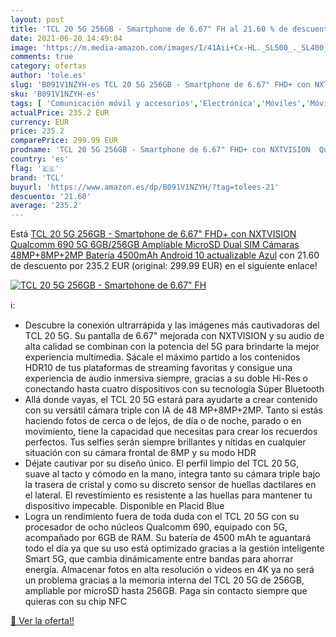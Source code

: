 ```yaml
---
layout: post
title: 'TCL 20 5G 256GB - Smartphone de 6.67" FH al 21.60 % de descuento'
date: 2021-06-20 14:49:04
image: 'https://m.media-amazon.com/images/I/41Aii+Cx-HL._SL500_._SL400_.jpg'
comments: true
category: ofertas
author: 'tole.es'
slug: 'B091V1NZYH-es TCL 20 5G 256GB - Smartphone de 6.67" FHD+ con NXTVISION...'
sku: 'B091V1NZYH-es'
tags: [ 'Comunicación móvil y accesorios','Electrónica','Móviles','Móviles y smartphones libres','android','tcl', ]
actualPrice: 235.2 EUR
currency: EUR
price: 235.2
comparePrice: 299.99 EUR
prodname: 'TCL 20 5G 256GB - Smartphone de 6.67" FHD+ con NXTVISION  Qualcomm 690 5G  6GB/256GB Ampliable MicroSD  Dual SIM  Cámaras 48MP+8MP+2MP  Batería 4500mAh  Android 10 actualizable  Azul'
country: 'es'
flag: '🇪🇸'
brand: 'TCL'
buyurl: 'https://www.amazon.es/dp/B091V1NZYH/?tag=tolees-21'
descuento: '21.60'
average: '235.2'
---
```


Está [TCL 20 5G 256GB - Smartphone de 6.67" FHD+ con NXTVISION  Qualcomm 690 5G  6GB/256GB Ampliable MicroSD  Dual SIM  Cámaras 48MP+8MP+2MP  Batería 4500mAh  Android 10 actualizable  Azul](https://www.amazon.es/dp/B091V1NZYH/?tag=tolees-21) con 21.60 de descuento por 235.2 EUR (original: 299.99 EUR) en el siguiente enlace!

[![TCL 20 5G 256GB - Smartphone de 6.67" FH](https://m.media-amazon.com/images/I/41Aii+Cx-HL._SL500_._SL400_.jpg)](https://www.amazon.es/dp/B091V1NZYH/?tag=tolees-21)

ℹ️:

- Descubre la conexión ultrarrápida y las imágenes más cautivadoras del TCL 20 5G. Su pantalla de 6.67" mejorada con NXTVISION y su audio de alta calidad se combinan con la potencia del 5G para brindarte la mejor experiencia multimedia. Sácale el máximo partido a los contenidos HDR10 de tus plataformas de streaming favoritas y consigue una experiencia de audio inmersiva siempre, gracias a su doble Hi-Res o conectando hasta cuatro dispositivos con su tecnología Súper Bluetooth
- Allá donde vayas, el TCL 20 5G estará para ayudarte a crear contenido con su versátil cámara triple con IA de 48 MP+8MP+2MP. Tanto si estás haciendo fotos de cerca o de lejos, de día o de noche, parado o en movimiento, tiene la capacidad que necesitas para crear los recuerdos perfectos. Tus selfies serán siempre brillantes y nítidas en cualquier situación con su cámara frontal de 8MP y su modo HDR
- Déjate cautivar por su diseño único. El perfil limpio del TCL 20 5G, suave al tacto y cómodo en la mano, integra tanto su cámara triple bajo la trasera de cristal y como su discreto sensor de huellas dactilares en el lateral. El revestimiento es resistente a las huellas para mantener tu dispositivo impecable. Disponible en Placid Blue
- Logra un rendimiento fuera de toda duda con el TCL 20 5G con su procesador de ocho núcleos Qualcomm 690, equipado con 5G, acompañado por 6GB de RAM. Su batería de 4500 mAh te aguantará todo el día ya que su uso está optimizado gracias a la gestión inteligente Smart 5G, que cambia dinámicamente entre bandas para ahorrar energía. Almacenar fotos en alta resolución o videos en 4K ya no será un problema gracias a la memoria interna del TCL 20 5G de 256GB, ampliable por microSD hasta 256GB. Paga sin contacto siempre que quieras con su chip NFC

[🛒 Ver la oferta!!](https://www.amazon.es/dp/B091V1NZYH/?tag=tolees-21)

